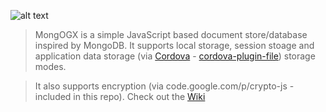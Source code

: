 ![alt text](https://repository-images.githubusercontent.com/109342299/36907e80-5ecc-11ea-93cf-11f46ad8d01d)

> MongOGX is a simple JavaScript based document store/database inspired by MongoDB. It supports local storage, session stoage and application data storage (via [Cordova](https://github.com/apache/cordova) - [cordova-plugin-file](https://github.com/apache/cordova-plugin-file)) storage modes. 

> It also supports encryption (via code.google.com/p/crypto-js - included in this repo). Check out the [Wiki](https://github.com/globules-io/mongogx/wiki)
